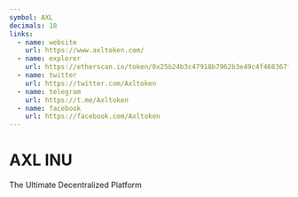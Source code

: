 ```yaml
---
symbol: AXL
decimals: 18
links:
  - name: website
    url: https://www.axltoken.com/
  - name: explorer
    url: https://etherscan.io/token/0x25b24b3c47918b7962b3e49c4f468367f73cc0e0
  - name: twitter
    url: https://twitter.com/Axltoken
  - name: telegram
    url: https://t.me/Axltoken
  - name: facebook
    url: https://facebook.com/Axltoken
---
```


# AXL INU

The Ultimate Decentralized Platform
